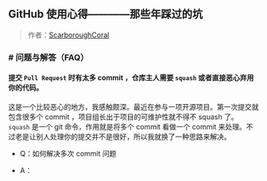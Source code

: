 ## GitHub 使用心得————那些年踩过的坑

> 作者：[ScarboroughCoral](https://github.com/ScarboroughCoral)


### # 问题与解答（FAQ）

#### 提交 `Pull Request` 时有太多 commit ，仓库主人需要 `squash` 或者直接恶心弃用你的代码。

这是一个比较恶心的地方，我感触颇深。最近在参与一项开源项目。第一次提交就包含很多个 commit ，项目组长出于项目的可维护性就不得不 squash 了。`squash` 是一个 git 命令，作用就是将多个 commit 看做一个 commit 来处理。不过老是让别人处理你的提交并不是很好，所以我就换了一种思路来解决。

* Q：如何解决多次 commit 问题

* A：

